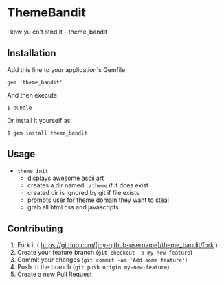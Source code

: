 # ThemeBandit

i knw yu cn't stnd it - theme_bandit

## Installation

Add this line to your application's Gemfile:

    gem 'theme_bandit'

And then execute:

    $ bundle

Or install it yourself as:

    $ gem install theme_bandit

## Usage

- `theme init`
  - displays awesome ascii art
  - creates a dir named `./theme` if it does exist
  - created dir is ignored by git if file exists
  - prompts user for theme domain they want to steal
  - grab all html css and javascripts

## Contributing

1. Fork it ( https://github.com/[my-github-username]/theme_bandit/fork )
2. Create your feature branch (`git checkout -b my-new-feature`)
3. Commit your changes (`git commit -am 'Add some feature'`)
4. Push to the branch (`git push origin my-new-feature`)
5. Create a new Pull Request
